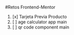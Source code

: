 #Retos Frontend-Mentor
1. [x] Tarjeta Previa Producto  
2. [ ] age calculator app main
3. [ ] qr code component main

